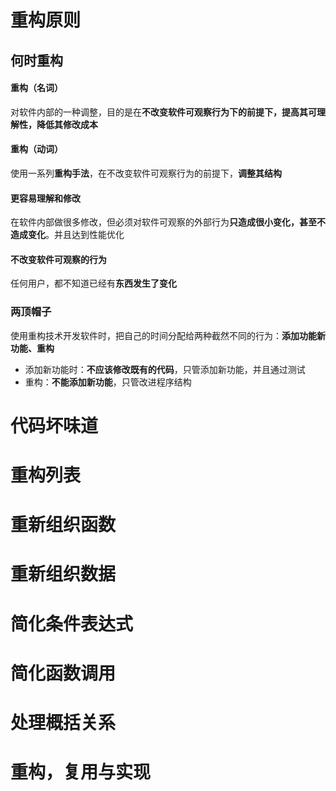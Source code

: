 # 重构原则

## 何时重构

#### 重构（名词）

对软件内部的一种调整，目的是在**不改变软件可观察行为下的前提下，提高其可理解性，降低其修改成本**

#### 重构（动词）

使用一系列**重构手法**，在不改变软件可观察行为的前提下，**调整其结构**

#### 更容易理解和修改

在软件内部做很多修改，但必须对软件可观察的外部行为**只造成很小变化，甚至不造成变化**。并且达到性能优化

#### 不改变软件可观察的行为

任何用户，都不知道已经有**东西发生了变化**

### 两顶帽子

使用重构技术开发软件时，把自己的时间分配给两种截然不同的行为：**添加功能新功能、重构**

- 添加新功能时：**不应该修改既有的代码**，只管添加新功能，并且通过测试
- 重构：**不能添加新功能**，只管改进程序结构

# 代码坏味道

# 重构列表

# 重新组织函数

# 重新组织数据

# 简化条件表达式

# 简化函数调用

# 处理概括关系

# 重构，复用与实现



